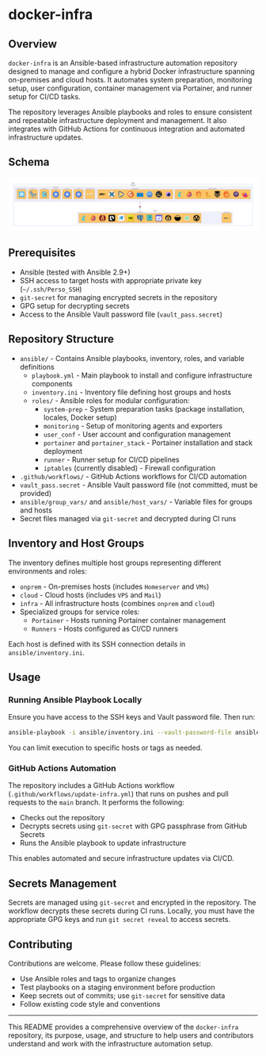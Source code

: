 # docker-infra

## Overview

`docker-infra` is an Ansible-based infrastructure automation repository designed to manage and configure a hybrid Docker infrastructure spanning on-premises and cloud hosts. It automates system preparation, monitoring setup, user configuration, container management via Portainer, and runner setup for CI/CD tasks.

The repository leverages Ansible playbooks and roles to ensure consistent and repeatable infrastructure deployment and management. It also integrates with GitHub Actions for continuous integration and automated infrastructure updates.

## Schema
![Infrastructure schema](./memory-bank/schema.svg)

## Prerequisites

- Ansible (tested with Ansible 2.9+)
- SSH access to target hosts with appropriate private key (`~/.ssh/Perso_SSH`)
- `git-secret` for managing encrypted secrets in the repository
- GPG setup for decrypting secrets
- Access to the Ansible Vault password file (`vault_pass.secret`)

## Repository Structure

- `ansible/` - Contains Ansible playbooks, inventory, roles, and variable definitions
  - `playbook.yml` - Main playbook to install and configure infrastructure components
  - `inventory.ini` - Inventory file defining host groups and hosts
  - `roles/` - Ansible roles for modular configuration:
    - `system-prep` - System preparation tasks (package installation, locales, Docker setup)
    - `monitoring` - Setup of monitoring agents and exporters
    - `user_conf` - User account and configuration management
    - `portainer` and `portainer_stack` - Portainer installation and stack deployment
    - `runner` - Runner setup for CI/CD pipelines
    - `iptables` (currently disabled) - Firewall configuration
- `.github/workflows/` - GitHub Actions workflows for CI/CD automation
- `vault_pass.secret` - Ansible Vault password file (not committed, must be provided)
- `ansible/group_vars/` and `ansible/host_vars/` - Variable files for groups and hosts
- Secret files managed via `git-secret` and decrypted during CI runs

## Inventory and Host Groups

The inventory defines multiple host groups representing different environments and roles:

- `onprem` - On-premises hosts (includes `Homeserver` and `VMs`)
- `cloud` - Cloud hosts (includes `VPS` and `Mail`)
- `infra` - All infrastructure hosts (combines `onprem` and `cloud`)
- Specialized groups for service roles:
  - `Portainer` - Hosts running Portainer container management
  - `Runners` - Hosts configured as CI/CD runners

Each host is defined with its SSH connection details in `ansible/inventory.ini`.

## Usage

### Running Ansible Playbook Locally

Ensure you have access to the SSH keys and Vault password file. Then run:

```bash
ansible-playbook -i ansible/inventory.ini --vault-password-file ansible/vault_pass.secret ansible/playbook.yml
```

You can limit execution to specific hosts or tags as needed.

### GitHub Actions Automation

The repository includes a GitHub Actions workflow (`.github/workflows/update-infra.yml`) that runs on pushes and pull requests to the `main` branch. It performs the following:

- Checks out the repository
- Decrypts secrets using `git-secret` with GPG passphrase from GitHub Secrets
- Runs the Ansible playbook to update infrastructure

This enables automated and secure infrastructure updates via CI/CD.

## Secrets Management

Secrets are managed using `git-secret` and encrypted in the repository. The workflow decrypts these secrets during CI runs. Locally, you must have the appropriate GPG keys and run `git secret reveal` to access secrets.

## Contributing

Contributions are welcome. Please follow these guidelines:

- Use Ansible roles and tags to organize changes
- Test playbooks on a staging environment before production
- Keep secrets out of commits; use `git-secret` for sensitive data
- Follow existing code style and conventions

---

This README provides a comprehensive overview of the `docker-infra` repository, its purpose, usage, and structure to help users and contributors understand and work with the infrastructure automation setup.
